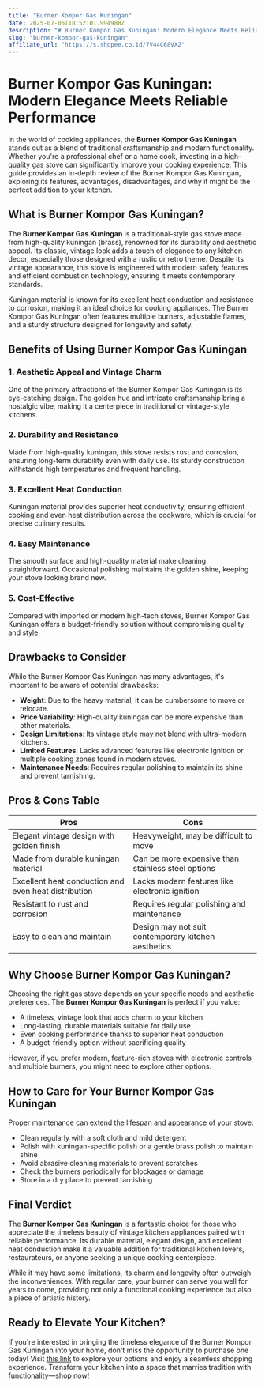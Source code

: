 ```yaml
---
title: "Burner Kompor Gas Kuningan"
date: 2025-07-05T18:52:01.994988Z
description: "# Burner Kompor Gas Kuningan: Modern Elegance Meets Reliable Performance..."
slug: "burner-kompor-gas-kuningan"
affiliate_url: "https://s.shopee.co.id/7V44C68VX2"
---
```

# Burner Kompor Gas Kuningan: Modern Elegance Meets Reliable Performance

In the world of cooking appliances, the **Burner Kompor Gas Kuningan** stands out as a blend of traditional craftsmanship and modern functionality. Whether you're a professional chef or a home cook, investing in a high-quality gas stove can significantly improve your cooking experience. This guide provides an in-depth review of the Burner Kompor Gas Kuningan, exploring its features, advantages, disadvantages, and why it might be the perfect addition to your kitchen.

## What is Burner Kompor Gas Kuningan?

The **Burner Kompor Gas Kuningan** is a traditional-style gas stove made from high-quality kuningan (brass), renowned for its durability and aesthetic appeal. Its classic, vintage look adds a touch of elegance to any kitchen decor, especially those designed with a rustic or retro theme. Despite its vintage appearance, this stove is engineered with modern safety features and efficient combustion technology, ensuring it meets contemporary standards.

Kuningan material is known for its excellent heat conduction and resistance to corrosion, making it an ideal choice for cooking appliances. The Burner Kompor Gas Kuningan often features multiple burners, adjustable flames, and a sturdy structure designed for longevity and safety.

## Benefits of Using Burner Kompor Gas Kuningan

### 1. Aesthetic Appeal and Vintage Charm

One of the primary attractions of the Burner Kompor Gas Kuningan is its eye-catching design. The golden hue and intricate craftsmanship bring a nostalgic vibe, making it a centerpiece in traditional or vintage-style kitchens.

### 2. Durability and Resistance

Made from high-quality kuningan, this stove resists rust and corrosion, ensuring long-term durability even with daily use. Its sturdy construction withstands high temperatures and frequent handling.

### 3. Excellent Heat Conduction

Kuningan material provides superior heat conductivity, ensuring efficient cooking and even heat distribution across the cookware, which is crucial for precise culinary results.

### 4. Easy Maintenance

The smooth surface and high-quality material make cleaning straightforward. Occasional polishing maintains the golden shine, keeping your stove looking brand new.

### 5. Cost-Effective

Compared with imported or modern high-tech stoves, Burner Kompor Gas Kuningan offers a budget-friendly solution without compromising quality and style.

## Drawbacks to Consider

While the Burner Kompor Gas Kuningan has many advantages, it's important to be aware of potential drawbacks:

- **Weight**: Due to the heavy material, it can be cumbersome to move or relocate.
- **Price Variability**: High-quality kuningan can be more expensive than other materials.
- **Design Limitations**: Its vintage style may not blend with ultra-modern kitchens.
- **Limited Features**: Lacks advanced features like electronic ignition or multiple cooking zones found in modern stoves.
- **Maintenance Needs**: Requires regular polishing to maintain its shine and prevent tarnishing.

## Pros & Cons Table

| Pros                                              | Cons                                                  |
|---------------------------------------------------|--------------------------------------------------------|
| Elegant vintage design with golden finish       | Heavyweight, may be difficult to move                |
| Made from durable kuningan material             | Can be more expensive than stainless steel options  |
| Excellent heat conduction and even heat distribution | Lacks modern features like electronic ignition     |
| Resistant to rust and corrosion                  | Requires regular polishing and maintenance          |
| Easy to clean and maintain                       | Design may not suit contemporary kitchen aesthetics |

## Why Choose Burner Kompor Gas Kuningan?

Choosing the right gas stove depends on your specific needs and aesthetic preferences. The **Burner Kompor Gas Kuningan** is perfect if you value:

- A timeless, vintage look that adds charm to your kitchen
- Long-lasting, durable materials suitable for daily use
- Even cooking performance thanks to superior heat conduction
- A budget-friendly option without sacrificing quality

However, if you prefer modern, feature-rich stoves with electronic controls and multiple burners, you might need to explore other options.

## How to Care for Your Burner Kompor Gas Kuningan

Proper maintenance can extend the lifespan and appearance of your stove:

- Clean regularly with a soft cloth and mild detergent
- Polish with kuningan-specific polish or a gentle brass polish to maintain shine
- Avoid abrasive cleaning materials to prevent scratches
- Check the burners periodically for blockages or damage
- Store in a dry place to prevent tarnishing

## Final Verdict

The **Burner Kompor Gas Kuningan** is a fantastic choice for those who appreciate the timeless beauty of vintage kitchen appliances paired with reliable performance. Its durable material, elegant design, and excellent heat conduction make it a valuable addition for traditional kitchen lovers, restaurateurs, or anyone seeking a unique cooking centerpiece.

While it may have some limitations, its charm and longevity often outweigh the inconveniences. With regular care, your burner can serve you well for years to come, providing not only a functional cooking experience but also a piece of artistic history.

## Ready to Elevate Your Kitchen?

If you're interested in bringing the timeless elegance of the Burner Kompor Gas Kuningan into your home, don't miss the opportunity to purchase one today! Visit [this link](https://s.shopee.co.id/7V44C68VX2) to explore your options and enjoy a seamless shopping experience. Transform your kitchen into a space that marries tradition with functionality—shop now!